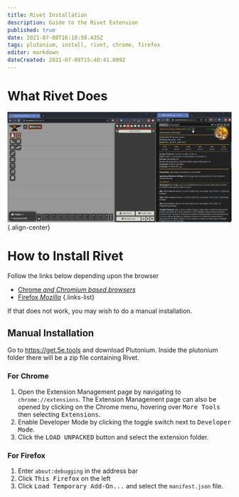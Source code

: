 ```yaml
---
title: Rivet Installation
description: Guide to the Rivet Extension
published: true
date: 2021-07-08T16:18:58.435Z
tags: plutonium, install, rivet, chrome, firefox
editor: markdown
dateCreated: 2021-07-08T15:40:41.009Z
---
```


# What Rivet Does

![rivet.gif](/assets/rivet/rivet.gif){.align-center}

# How to Install Rivet
Follow the links below depending upon the browser
- [Chrome *and Chromium based browsers*](https://chrome.google.com/webstore/detail/rivet/igmilfmbmkmpkjjgoabaagaoohhhbjde)
- [Firefox *Mozilla*](https://addons.mozilla.org/en-GB/firefox/addon/rivet/)
{.links-list}

If that does not work, you may wish to do a manual installation.

## Manual Installation
Go to https://get.5e.tools and download Plutonium.
Inside the plutonium folder there will be a zip file containing Rivet.

### For Chrome
1. Open the Extension Management page by navigating to `chrome://extensions`.
  The Extension Management page can also be opened by clicking on the Chrome menu, hovering over <kbd>More Tools</kbd> then selecting <kbd>Extensions</kbd>.
1. Enable Developer Mode by clicking the toggle switch next to <kbd>Developer Mode</kbd>.
1. Click the <kbd>LOAD UNPACKED</kbd> button and select the extension folder.

### For Firefox
1. Enter <code>about:debugging</code> in the address bar
1. Click <kbd>This Firefox</kbd> on the left
1. Click <kbd>Load Temporary Add-On...</kbd> and select the `manifest.json` file.
